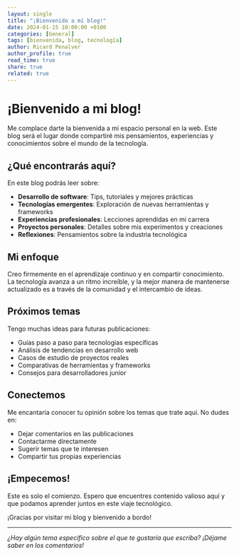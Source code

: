 ```yaml
---
layout: single
title: "¡Bienvenido a mi blog!"
date: 2024-01-15 10:00:00 +0100
categories: [General]
tags: [bienvenida, blog, tecnología]
author: Ricard Penalver
author_profile: true
read_time: true
share: true
related: true
---
```


# ¡Bienvenido a mi blog!

Me complace darte la bienvenida a mi espacio personal en la web. Este blog será el lugar donde compartiré mis pensamientos, experiencias y conocimientos sobre el mundo de la tecnología.

## ¿Qué encontrarás aquí?

En este blog podrás leer sobre:

- **Desarrollo de software**: Tips, tutoriales y mejores prácticas
- **Tecnologías emergentes**: Exploración de nuevas herramientas y frameworks
- **Experiencias profesionales**: Lecciones aprendidas en mi carrera
- **Proyectos personales**: Detalles sobre mis experimentos y creaciones
- **Reflexiones**: Pensamientos sobre la industria tecnológica

## Mi enfoque

Creo firmemente en el aprendizaje continuo y en compartir conocimiento. La tecnología avanza a un ritmo increíble, y la mejor manera de mantenerse actualizado es a través de la comunidad y el intercambio de ideas.

## Próximos temas

Tengo muchas ideas para futuras publicaciones:

- Guías paso a paso para tecnologías específicas
- Análisis de tendencias en desarrollo web
- Casos de estudio de proyectos reales
- Comparativas de herramientas y frameworks
- Consejos para desarrolladores junior

## Conectemos

Me encantaría conocer tu opinión sobre los temas que trate aquí. No dudes en:

- Dejar comentarios en las publicaciones
- Contactarme directamente
- Sugerir temas que te interesen
- Compartir tus propias experiencias

## ¡Empecemos!

Este es solo el comienzo. Espero que encuentres contenido valioso aquí y que podamos aprender juntos en este viaje tecnológico.

¡Gracias por visitar mi blog y bienvenido a bordo!

---

*¿Hay algún tema específico sobre el que te gustaría que escriba? ¡Déjame saber en los comentarios!*
